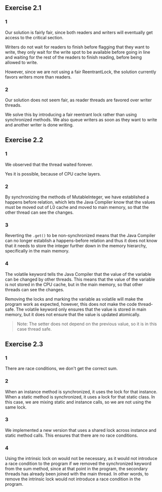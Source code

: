 ## Exercise 2.1

### 1

Our solution is fairly fair, since both readers and writers will eventually get access to the critical section.

Writers do not wait for readers to finish before flagging that they want to write, they only wait for the write spot to be available before going in line and waiting for the rest of the readers to finish reading, before being allowed to write.

However, since we are not using a fair ReentrantLock, the solution currently favors writers more than readers.


### 2

Our solution does not seem fair, as reader threads are favored over writer threads.

We solve this by introducing a fair reentrant lock rather than using synchronized methods. We also queue writers as soon as they want to write and another writer is done writing.

## Exercise 2.2

### 1

We observed that the thread waited forever.

Yes it is possible, because of CPU cache layers.

### 2

By synchronizing the methods of MutableInteger, we have established a happens before relation, which lets the Java Compiler know that the values must be moved out of L0 cache and moved to main memory, so that the other thread can see the changes.

### 3

Reverting the `.get()` to be non-synchronized means that the Java Compiler can no longer establish a happens-before relation and thus it does not know that it needs to store the integer further down in the memory hierarchy, specifically in the main memory.

### 4

The volatile keyword tells the Java Compiler that the value of the variable can be changed by other threads. This means that the value of the variable is not stored in the CPU cache, but in the main memory, so that other threads can see the changes.

Removing the locks and marking the variable as volatile will make the program work as expected, however, this does not make the code thread-safe. The volatile keyword only ensures that the value is stored in main memory, but it does not ensure that the value is updated atomically.

> Note: The setter does not depend on the previous value, so it is in this case thread safe.

## Exercise 2.3

### 1

There are race conditions, we don't get the correct sum.

### 2

When an instance method is synchronized, it uses the lock for that instance.
When a static method is synchronized, it uses a lock for that static class. In this case, we are mixing static and instance calls, so we are not using the same lock.

### 3

We implemented a new version that uses a shared lock across instance and static method calls. This ensures that there are no race conditions.

### 4

Using the intrinsic lock on would not be necessary, as it would not introduce a race condition to the program if we removed the synchronized keyword from the sum method, since at that point in the program, the secondary threads has already been joined with the main thread. In other words, to remove the intrinsic lock would not introduce a race condition in the program.
